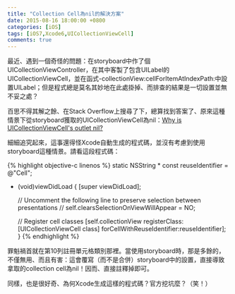 ```yaml
---
title: "Collection Cell為nil的解決方案"
date: 2015-08-16 18:00:00 +0800
categories: [iOS]
tags: [iOS7,Xcode6,UICollectionViewCell]
comments: true
---
```


最近、遇到一個奇怪的問題：在storyboard中作了個UICollectionViewController，在其中客製了包含UILabel的UICollectionViewCell，並在函式-collectionView:cellForItemAtIndexPath:中設置UILabel；但是程式總是莫名其妙地在此處掛掉、而排查的結果是一切設置並無不妥之處？  

百思不得其解之餘、在Stack Overflow上搜尋了下，總算找到答案了、原來這種情景下從storyboard獲取的UICollectionViewCell為nil：[Why is UICollectionViewCell's outlet nil?](https://stackoverflow.com/a/25166762/2518851) <!-- more -->  

細細追究起來，這事還得怪Xcode自動生成的程式碼，並沒有考慮到使用storyboard這種情景。請看這段程式碼：  

{% highlight objective-c linenos %}
static NSString * const reuseIdentifier = @"Cell";

- (void)viewDidLoad {
    [super viewDidLoad];
    
    // Uncomment the following line to preserve selection between presentations
    // self.clearsSelectionOnViewWillAppear = NO;
    
    // Register cell classes
    [self.collectionView registerClass:[UICollectionViewCell class] forCellWithReuseIdentifier:reuseIdentifier];
}
{% endhighlight %}

罪魁禍首就在第10列註冊單元格類別那裡。當使用storyboard時，那是多餘的，不僅無用、而且有害：這會覆寫（而不是合併）storyboard中的設置，直接導致拿取的collection cell為nil！因而、直接註釋掉即可。  

同樣，也是很好奇、為何Xcode生成這樣的程式碼？官方挖坑麼？（笑！）  
